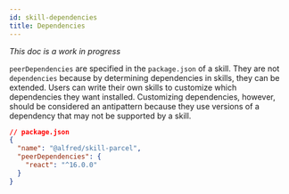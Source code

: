 ```yaml
---
id: skill-dependencies
title: Dependencies
---
```


*This doc is a work in progress*

`peerDependencies` are specified in the `package.json` of a skill. They are not `dependencies` because by determining dependencies in skills, they can be extended. Users can write their own skills to customize which dependencies they want installed. Customizing dependencies, however, should be considered an antipattern because they use versions of a dependency that may not be supported by a skill.

```json
// package.json
{
  "name": "@alfred/skill-parcel",
  "peerDependencies": {
    "react": "^16.0.0"
  }
}
```
